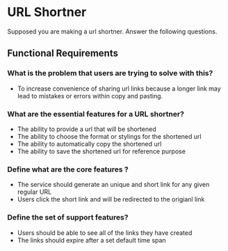 # URL Shortner

Supposed you are making a url shortner. Answer the following questions.

## Functional Requirements

### What is the problem that users are trying to solve with this?

<ul>
<li>To increase convenience of sharing url links because a longer link may lead to mistakes or errors within copy and pasting.</li>
</ul>

### What are the essential features for a URL shortner?

- The ability to provide a url that will be shortened
- The ability to choose the format or stylings for the shortened url
- The ability to automatically copy the shortened url
- The ability to save the shortened url for reference purpose

### Define what are the core features ?

- The service should generate an unique and short link for any given regular URL
- Users click the short link and will be redirected to the origianl link

### Define the set of support features?

- Users should be able to see all of the links they have created
- The links should expire after a set default time span
